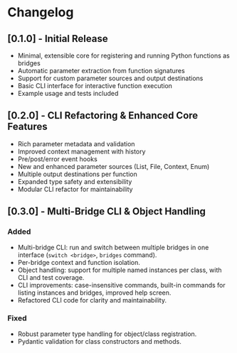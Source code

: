 # Changelog

## [0.1.0] - Initial Release
- Minimal, extensible core for registering and running Python functions as bridges
- Automatic parameter extraction from function signatures
- Support for custom parameter sources and output destinations
- Basic CLI interface for interactive function execution
- Example usage and tests included 

## [0.2.0] - CLI Refactoring & Enhanced Core Features
- Rich parameter metadata and validation
- Improved context management with history
- Pre/post/error event hooks
- New and enhanced parameter sources (List, File, Context, Enum)
- Multiple output destinations per function
- Expanded type safety and extensibility
- Modular CLI refactor for maintainability

## [0.3.0] - Multi-Bridge CLI & Object Handling
### Added
- Multi-bridge CLI: run and switch between multiple bridges in one interface (`switch <bridge>`, `bridges` command).
- Per-bridge context and function isolation.
- Object handling: support for multiple named instances per class, with CLI and test coverage.
- CLI improvements: case-insensitive commands, built-in commands for listing instances and bridges, improved help screen.
- Refactored CLI code for clarity and maintainability.

### Fixed
- Robust parameter type handling for object/class registration.
- Pydantic validation for class constructors and methods. 